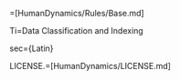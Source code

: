=[HumanDynamics/Rules/Base.md]

Ti=Data Classification and Indexing

sec={Latin}

LICENSE.=[HumanDynamics/LICENSE.md]

